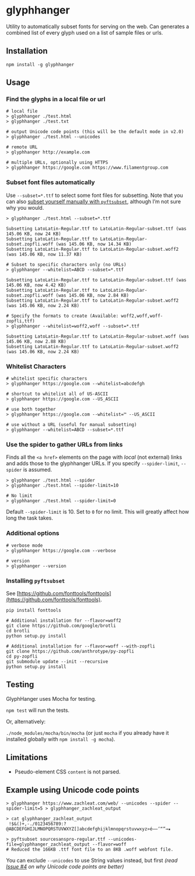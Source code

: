 # glyphhanger

Utility to automatically subset fonts for serving on the web. Can generates a combined list of every glyph used on a list of sample files or urls.

## Installation

```
npm install -g glyphhanger
```

## Usage

### Find the glyphs in a local file or url

```
# local file
> glyphhanger ./test.html
> glyphhanger ./test.txt

# output Unicode code points (this will be the default mode in v2.0)
> glyphhanger ./test.html --unicodes

# remote URL
> glyphhanger http://example.com

# multiple URLs, optionally using HTTPS
> glyphhanger https://google.com https://www.filamentgroup.com

```

### Subset font files automatically

Use `--subset=*.ttf` to select some font files for subsetting. Note that you can also [subset yourself manually with `pyftsubset`](docs/manual-subset.md), although I’m not sure why you would.

```
> glyphhanger ./test.html --subset=*.ttf

Subsetting LatoLatin-Regular.ttf to LatoLatin-Regular-subset.ttf (was 145.06 KB, now 24 KB)
Subsetting LatoLatin-Regular.ttf to LatoLatin-Regular-subset.zopfli.woff (was 145.06 KB, now 14.34 KB)
Subsetting LatoLatin-Regular.ttf to LatoLatin-Regular-subset.woff2 (was 145.06 KB, now 11.37 KB)

# Subset to specific characters only (no URLs)
> glyphhanger --whitelist=ABCD --subset=*.ttf

Subsetting LatoLatin-Regular.ttf to LatoLatin-Regular-subset.ttf (was 145.06 KB, now 4.42 KB)
Subsetting LatoLatin-Regular.ttf to LatoLatin-Regular-subset.zopfli.woff (was 145.06 KB, now 2.84 KB)
Subsetting LatoLatin-Regular.ttf to LatoLatin-Regular-subset.woff2 (was 145.06 KB, now 2.24 KB)

# Specify the formats to create (Available: woff2,woff,woff-zopfli,ttf)
> glyphhanger --whitelist=woff2,woff --subset=*.ttf

Subsetting LatoLatin-Regular.ttf to LatoLatin-Regular-subset.woff (was 145.06 KB, now 2.88 KB)
Subsetting LatoLatin-Regular.ttf to LatoLatin-Regular-subset.woff2 (was 145.06 KB, now 2.24 KB)
```

### Whitelist Characters

```
# whitelist specific characters
> glyphhanger https://google.com --whitelist=abcdefgh

# shortcut to whitelist all of US-ASCII
> glyphhanger https://google.com --US_ASCII

# use both together
> glyphhanger https://google.com --whitelist=™ --US_ASCII

# use without a URL (useful for manual subsetting)
> glyphhanger --whitelist=ABCD --subset=*.ttf
```

### Use the spider to gather URLs from links

Finds all the `<a href>` elements on the page with *local* (not external) links and adds those to the glyphhanger URLs. If you specify `--spider-limit`, `--spider` is assumed.

```
> glyphhanger ./test.html --spider
> glyphhanger ./test.html --spider-limit=10

# No limit
> glyphhanger ./test.html --spider-limit=0
```

Default `--spider-limit` is 10. Set to `0` for no limit. This will greatly affect how long the task takes.

### Additional options

```
# verbose mode
> glyphhanger https://google.com --verbose

# version
> glyphhanger --version
```

### Installing `pyftsubset`

See [https://github.com/fonttools/fonttools](https://github.com/fonttools/fonttools).

```
pip install fonttools

# Additional installation for --flavor=woff2
git clone https://github.com/google/brotli
cd brotli
python setup.py install

# Additional installation for --flavor=woff --with-zopfli
git clone https://github.com/anthrotype/py-zopfli
cd py-zopfli
git submodule update --init --recursive
python setup.py install
```


## Testing

GlyphHanger uses Mocha for testing.

`npm test` will run the tests.

Or, alternatively:

`./node_modules/mocha/bin/mocha` (or just `mocha` if you already have it installed globally with `npm install -g mocha`).

## Limitations

* Pseudo-element CSS `content` is not parsed.

## Example using Unicode code points

```
> glyphhanger https://www.zachleat.com/web/ --unicodes --spider --spider-limit=5 > glyphhanger_zachleat_output

> cat glyphhanger_zachleat_output
 !$&()+,-./0123456789:?@ABCDEFGHIJLMNOPQRSTUVWXYZ[]abcdefghijklmnopqrstuvwxyz»é–—’“”→★

> pyftsubset sourcesanspro-regular.ttf --unicodes-file=glyphhanger_zachleat_output --flavor=woff
# Reduced the 166KB .ttf font file to an 8KB .woff webfont file.
``` 

You can exclude `--unicodes` to use String values instead, but first _(read [Issue #4](https://github.com/filamentgroup/glyphhanger/issues/4)  on why Unicode code points are better)_
